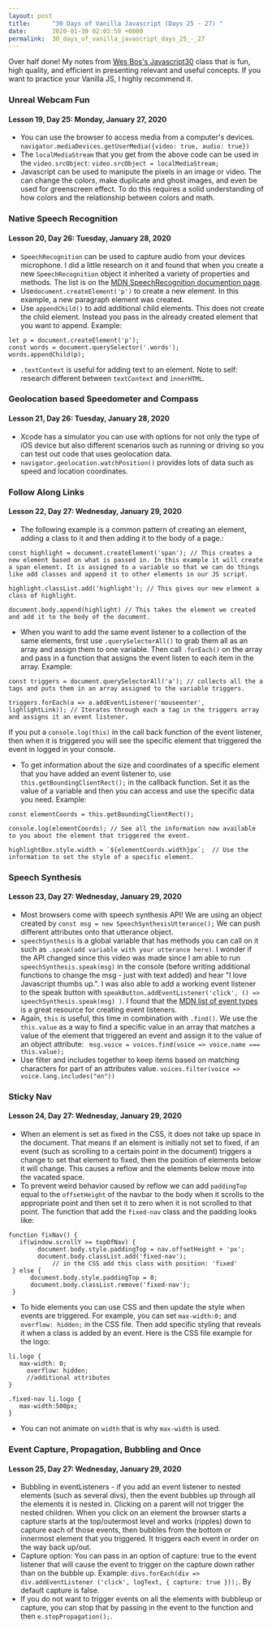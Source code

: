 ```yaml
---
layout: post
title:      "30 Days of Vanilla Javascript (Days 25 - 27) "
date:       2020-01-30 02:03:50 +0000
permalink:  30_days_of_vanilla_javascript_days_25_-_27
---
```



Over half done! My notes from [Wes Bos's Javascript30](http://javascript30.com) class that is fun, high quality, and efficient in presenting relevant and useful concepts. If you want to practice your Vanilla JS, I highly recommend it.

### Unreal Webcam Fun
#### Lesson 19, Day 25: Monday, January 27, 2020
* You can use the browser to access media from a computer's devices. `navigator.mediaDevices.getUserMedia({video: true, audio: true})`
* The `localMediaStream`  that you get from the above code can be used in the `video.srcObject`: `video.srcObject = localMediaStream;`
*  Javascript can be used to manipute the pixels in an image or video. The can change the colors, make duplicate and ghost images, and even be used for greenscreen effect. To do this requires a solid understanding of how colors and the relationship between colors and math. 

### Native Speech Recognition
#### Lesson 20, Day 26: Tuesday, January 28, 2020
* `SpeechRecognition` can be used to capture audio from your devices microphone. I did a little research on it and found that when you create a new `SpeechRecognition` object it inherited a variety of properties and methods. The list is on the [MDN SpeechRecognition documention page](https://developer.mozilla.org/en-US/docs/Web/API/SpeechRecognition).
* Use`document.createElement('p')` to create a new element. In this example, a new paragraph element was created. 
* Use `appendChild()` to add additional child elements. This does not create the child element. Instead you pass in the already created element that you want to append. Example: 

``` 
let p = document.createElement('p');
const words = document.querySelector('.words');
words.appendChild(p);
```
* `.textContext` is useful for adding text to an element. Note to self: research different between `textContext` and `innerHTML`.

### Geolocation based Speedometer and Compass
#### Lesson 21, Day 26: Tuesday, January 28, 2020
* Xcode has a simulator you can use with options for not only the type of iOS device but also different scenarios such as running or driving so you can test out code that uses geolocation data.
* `navigator.geolocation.watchPosition()` provides lots of data such as speed and location coordinates.

### Follow Along Links
#### Lesson 22, Day 27: Wednesday, January 29, 2020
* The following example is a common pattern of creating an element, adding a class to it and then adding it to the body of a page.:

```
const highlight = document.createElement('span'); // This creates a new element based on what is passed in. In this example it will create a span element. It is assigned to a variable so that we can do things like add classes and append it to other elements in our JS script.

highlight.classList.add('highlight'); // This gives our new element a class of highlight.

document.body.append(highlight) // This takes the element we created and add it to the body of the document.
```

* When you want to add the same event listener to a collection of the same elements, first use `.querySelectorAll()` to grab them all as an array and assign them to one variable. Then call `.forEach()` on the array and pass in a function that assigns the event listen to each item in the array.  Example:

```
const triggers = document.querySelectorAll('a'); // collects all the a tags and puts them in an array assigned to the variable triggers.

triggers.forEach(a => a.addEventListener('mouseenter', lighlightLink)); // Iterates through each a tag in the triggers array and assigns it an event listener.
```

If you put a `console.log(this)` in the call back function of the event listener, then when it is triggered you will see the specific element that triggered the event in logged in your console.

* To get information about the size and coordinates of a specific element that you have added an event listener to, use `this.getBoundingClientRect();` in the callback function. Set it as the value of a variable and then you can access and use the specific data you need. Example:

```
const elementCoords = this.getBoundingClientRect(); 

console.log(elementCoords); // See all the information now available to you about the element that triggered the event.

highlightBox.style.width = `${elementCoords.width}px`;  // Use the information to set the style of a specific element.
```

### Speech Synthesis
#### Lesson 23, Day 27: Wednesday, January 29, 2020
* Most browsers come with speech synthesis API!  We are using an object created by `const msg = new SpeechSynthesisUtterance();`  We can push different attributes onto that utterance object.
* `speechSynthesis` is a global variable that has methods you can call on it such as `.speak(add variable with your utterance here)`. I wonder if the API changed since this video was made since I am able to run `speechSynthesis.speak(msg)` in the console (before writing additional functions to change the msg - just with text added) and hear "I love Javascript thumbs up.".  I was also able to add a working event listener to the speak button with `speakButton.addEventListener('click', () => speechSynthesis.speak(msg) )`.  I found that the [MDN list of event types](https://developer.mozilla.org/en-US/docs/Web/Events) is a great resource for creating event listeners. 
* Again, `this` is useful, this time in combination with `.find()`.  We use the `this.value` as a way to find a specific value in an array that matches a value of the element that triggered an event and assign it to the value of an object attribute: ` msg.voice = voices.find(voice => voice.name === this.value);`
* Use filter and includes together to keep items based on matching characters for part of an attributes value. `voices.filter(voice => voice.lang.includes("en"))`

### Sticky Nav
#### Lesson 24, Day 27: Wednesday, January 29, 2020
* When an element is set as fixed in the CSS, it does not take up space in the document. That means if an element is initially not set to fixed, if an event (such as scrolling to a certain point in the document) triggers a change to set that element to fixed, then the position of elements below it will change.  This causes a reflow and the elements below move into the vacated space.
* To prevent weird behavior caused by reflow we can add `paddingTop` equal to the `offsetHeight` of the navbar to the body when it scrolls to the appropriate point and then set it to zero when it is not scrolled to that point.  The function that add the `fixed-nav` class and the padding looks like:
```
function fixNav() {
   if(window.scrollY >= topOfNav) {
	    document.body.style.paddingTop = nav.offsetHeight + 'px';
		document.body.classList.add('fixed-nav');  
			// in the CSS add this class with position: 'fixed'
 } else {
      document.body.style.paddingTop = 0;
	  document.body.classList.remove('fixed-nav');
 }
```
* To hide elements you can use CSS and then update the style when events are triggered. For example, you can set `max-width:0;` and `overflow: hidden;` in the CSS file. Then add specific styling that reveals it when a class is added by an event.  Here is the CSS file example for the logo:

```
li.logo {
   max-width: 0;
	 overflow: hidden;
	 //additional attributes
}

.fixed-nav li.logo {
   max-width:500px;
}   
```
* You can not animate on `width` that is why `max-width` is used.

### Event Capture, Propagation, Bubbling and Once
#### Lesson 25, Day 27: Wednesday, January 29, 2020
* Bubbling in eventListeners - if you add an event listener to nested elements (such as several divs), then the event bubbles up through all the elements it is nested in. Clicking on a parent will not trigger the nested children. When you click on an element the browser starts a capture starts at the top/outermost level and works (ripples) down to capture each of those events, then bubbles from the bottom or innermost element that you triggered. It triggers each event in order on the way back up/out.
* Capture option: You can pass in an option of capture: true to the event listener that will cause the event to trigger on the capture down rather than on the bubble up. Example: `divs.forEach(div => div.addEventListener ('click', logText, { capture: true }));`. By default capture is false.
* If you do not want to trigger events on all the elements with bubbleup or capture, you can stop that by passing in the event to the function and then `e.stopPropagation();`.


